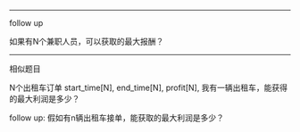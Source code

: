 




---

follow up

如果有N个兼职人员，可以获取的最大报酬？


---

相似题目

N个出租车订单 start_time[N], end_time[N], profit[N],
我有一辆出租车，能获得的最大利润是多少？

follow up: 假如有n辆出租车接单，能获取的最大利润是多少？
